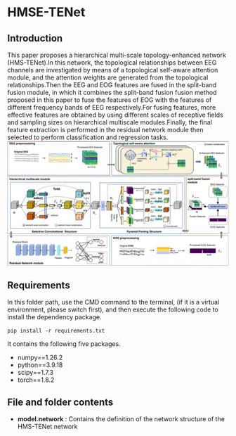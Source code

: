 # HMSE-TENet

## Introduction 

This paper proposes a hierarchical multi-scale topology-enhanced network (HMS-TENet).In this network, the topological relationships between EEG channels are investigated by means of a topological self-aware attention module, and the attention weights are generated from the topological relationships.Then the EEG and EOG features are fused in the split-band fusion module, in which it combines the split-band fusion fusion method proposed in this paper to fuse the features of EOG with the features of different frequency bands of EEG respectively.For fusing features, more effective features are obtained by using different scales of receptive fields and sampling sizes on hierarchical multiscale modules.Finally, the final feature extraction is performed in the residual network module then selected to perform classification and regression tasks.
![img.png](img.png)
## Requirements
In this folder path, use the CMD command to the terminal, (if it is a virtual environment, please switch first), and then execute the following code to install the dependency package.
```
pip install -r requirements.txt
```
It contains the following five packages.

* numpy==1.26.2
* python==3.9.18
* scipy==1.7.3
* torch==1.8.2

## File and folder contents

* **model.network** : Contains the definition of the network structure of the HMS-TENet network




